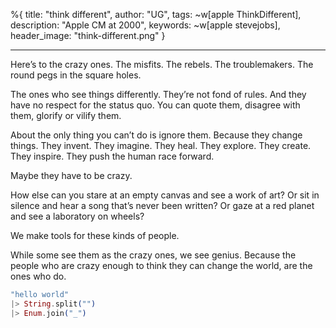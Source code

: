 %{
  title: "think different",
  author: "UG",
  tags: ~w[apple ThinkDifferent],
  description: "Apple CM at 2000",
  keywords: ~w[apple stevejobs],
  header_image: "think-different.png"
}

---
Here’s to the crazy ones. The misfits. The rebels. The troublemakers. The round pegs in the square holes.

The ones who see things differently. They’re not fond of rules. And they have no respect for the status quo. You can quote them, disagree with them, glorify or vilify them.

About the only thing you can’t do is ignore them. Because they change things. They invent. They imagine. They heal. They explore. They create. They inspire. They push the human race forward.

Maybe they have to be crazy.

How else can you stare at an empty canvas and see a work of art? Or sit in silence and hear a song that’s never been written? Or gaze at a red planet and see a laboratory on wheels?

We make tools for these kinds of people.

While some see them as the crazy ones, we see genius. Because the people who are crazy enough to think they can change the world, are the ones who do.

```elixir
"hello world"
|> String.split("")
|> Enum.join("_")
```
